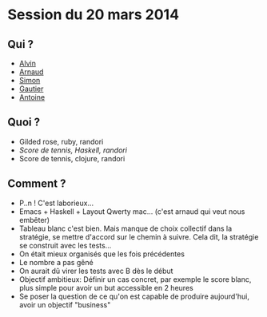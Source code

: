 # Session du 20 mars 2014

## Qui ?

* [Alvin](http://github.com/alvinberthelot)
* [Arnaud](http://github.com/abailly)
* [Simon](http://github.com/djcoin)
* [Gautier](http://github.com/jabby)
* [Antoine](http://github.com/hashar)

## Quoi ?

* Gilded rose, ruby, randori
* *Score de tennis, Haskell, randori*
* Score de tennis, clojure, randori

## Comment ?

* P..n ! C'est laborieux...
* Emacs + Haskell + Layout Qwerty mac... (c'est arnaud qui veut nous embêter)
* Tableau blanc c'est bien. Mais manque de choix collectif dans la stratégie, se mettre d'accord sur le chemin à suivre. Cela dit,
  la stratégie se construit avec les tests...
* On était mieux organisés que les fois précédentes
* Le nombre a pas gêné
* On aurait dû virer les tests avec B dès le début
* Objectif ambitieux: Définir un cas concret, par exemple le score blanc, plus simple pour avoir un but accessible en 2 heures
* Se poser la question de ce qu'on est capable de produire aujourd'hui, avoir un objectif "business"
